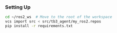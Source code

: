 ### Setting Up

```bash
cd ~/ros2_ws  # Move to the root of the workspace
vcs import src < src/tb3_agent/my_ros2.repos
pip install -r requirements.txt
